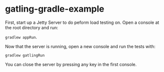 # gatling-gradle-example

First, start up a Jetty Server to do peform load testing on.  Open a console at the root directory and run:

`gradlew appRun`.

Now that the server is running, open a new console and run the tests with:

`gradlew gatlingRun`

You can close the server by pressing any key in the first console.


